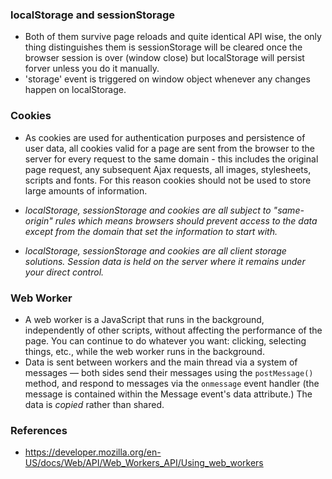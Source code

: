 
### localStorage and sessionStorage
- Both of them survive page reloads and quite identical API wise, the only thing distinguishes them is sessionStorage will be cleared once the browser session is over (window close) but localStorage will persist forver unless you do it manually. 
- 'storage' event is triggered on window object whenever any changes happen on localStorage.

### Cookies
- As cookies are used for authentication purposes and persistence of user data, all cookies valid for a page are sent from the browser to the server for every request to the same domain - this includes the original page request, any subsequent Ajax requests, all images, stylesheets, scripts and fonts. For this reason cookies should not be used to store large amounts of information.

- *localStorage, sessionStorage and cookies are all subject to "same-origin" rules which means browsers should prevent access to the data except from the domain that set the information to start with.*

- *localStorage, sessionStorage and cookies are all client storage solutions. Session data is held on the server where it remains under your direct control.*

### Web Worker
- A web worker is a JavaScript that runs in the background, independently of other scripts, without affecting the performance of the page. You can continue to do whatever you want: clicking, selecting things, etc., while the web worker runs in the background.
- Data is sent between workers and the main thread via a system of messages — both sides send their messages using the `postMessage()` method, and respond to messages via the `onmessage` event handler (the message is contained within the Message event's data attribute.) The data is *copied* rather than shared.
 


### References
- https://developer.mozilla.org/en-US/docs/Web/API/Web_Workers_API/Using_web_workers
